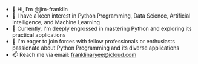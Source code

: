 - 👋 Hi, I’m @jim-franklin
- 👀 I have a keen interest in Python Programming, Data Science, Artificial Intelligence, and Machine Learning
- 🌱 Currently, I'm deeply engrossed in mastering Python and exploring its practical applications
- 💞️ I'm eager to join forces with fellow professionals or enthusiasts passionate about Python Programming and its diverse applications
- 📫 Reach me via email: franklinaryee@icloud.com

<!---
jim-franklin/jim-franklin is a ✨ special ✨ repository because its `README.md` (this file) appears on your GitHub profile.
You can click the Preview link to take a look at your changes.
--->

